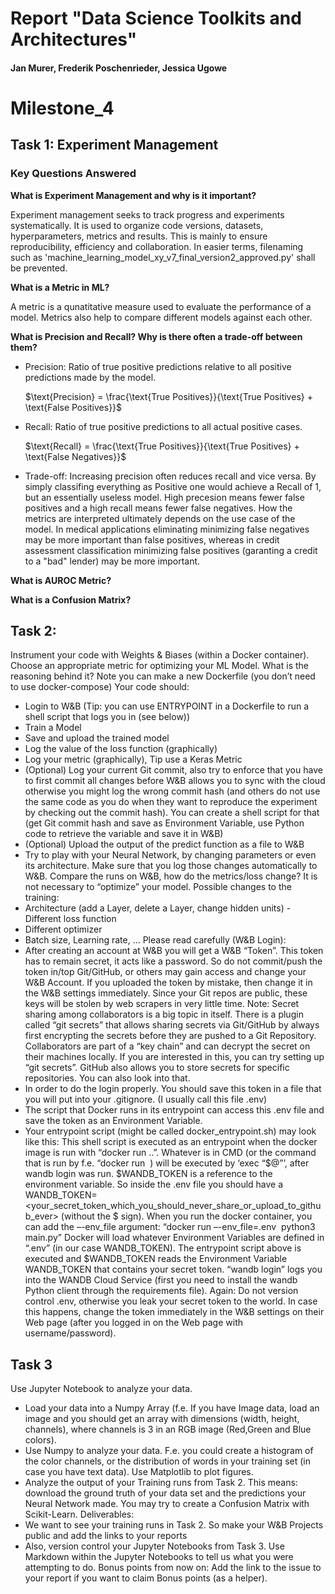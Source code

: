 # Report "Data Science Toolkits and Architectures"
#### Jan Murer, Frederik Poschenrieder, Jessica Ugowe 


# Milestone_4

## Task 1: Experiment Management

### Key Questions Answered

**What is Experiment Management and why is it important?**

Experiment management seeks to track progress and experiments systematically. It is used to organize code versions, datasets, hyperparameters, metrics and results. This is mainly to ensure reproducibility, efficiency and collaboration. In easier terms, filenaming such as 'machine_learning_model_xy_v7_final_version2_approved.py' shall be prevented.

**What is a Metric in ML?**

A metric is a qunatitative measure used to evaluate the performance of a model. Metrics also help to compare different models against each other.

**What is Precision and Recall? Why is there often a trade-off between them?**

- Precision: Ratio of true positive predictions relative to all positive predictions made by the model.

    $\text{Precision} = \frac{\text{True Positives}}{\text{True Positives} + \text{False Positives}}$

- Recall: Ratio of true positive predictions to all actual positive cases.

    $\text{Recall} = \frac{\text{True Positives}}{\text{True Positives} + \text{False Negatives}}$

- Trade-off: Increasing precision often reduces recall and vice versa. By simply classifing everything as Positive one would achieve a Recall of 1, but an essentially useless model. High precesion means fewer false positives and a high recall means fewer false negatives. How the metrics are interpreted ultimately depends on the use case of the model. In medical applications eliminating minimizing false negatives may be more important than false positives, whereas in credit assessment classification minimizing false positives (garanting a credit to a "bad" lender) may be more important.

**What is AUROC Metric?**


**What is a Confusion Matrix?**


## Task 2: 
Instrument your code with Weights & Biases (within a Docker container). Choose an appropriate metric for optimizing your ML Model. What is the reasoning behind it?
Note you can make a new Dockerfile (you don’t need to use docker-compose)
Your code should:
- Login to W&B (Tip: you can use ENTRYPOINT in a Dockerfile to run a shell script that logs you in (see below))
- Train a Model
- Save and upload the trained model
- Log the value of the loss function (graphically)
- Log your metric (graphically), Tip use a Keras Metric
- (Optional) Log your current Git commit, also try to enforce that you have to first commit all changes before W&B allows you to sync with the cloud otherwise you might log the wrong commit hash (and others do not use the same code as you do when they want to reproduce the experiment by checking out the commit hash). You can create a shell script for that (get Git commit hash and save as Environment Variable, use Python code to retrieve the variable and save it in W&B)
- (Optional) Upload the output of the predict function as a file to W&B
- Try to play with your Neural Network, by changing parameters or even its architecture. Make sure that you log those changes automatically to W&B. Compare the runs on W&B, how do the metrics/loss change? It is not necessary to “optimize” your model. Possible changes to the training:
- Architecture (add a Layer, delete a Layer, change hidden units) - Different loss function
- Different optimizer
- Batch size, Learning rate, ...
Please read carefully (W&B Login):
- After creating an account at W&B you will get a W&B “Token”. This token has to remain secret, it acts like a password. So do not commit/push the token in/top Git/GitHub, or others may gain access and change your W&B Account. If you uploaded the token by mistake, then change it in the W&B settings immediately. Since your Git repos are public, these keys will be stolen by web scrapers in very little time.
Note: Secret sharing among collaborators is a big topic in itself. There is a plugin called “git secrets” that allows sharing secrets via Git/GitHub by always first encrypting the secrets before they are pushed to a Git Repository. Collaborators are part of a “key chain” and can decrypt the secret on their machines locally. If you are interested in this, you can try setting up “git secrets”. GitHub also allows you to store secrets for specific repositories. You can also look into that.
- In order to do the login properly. You should save this token in a file that you will put into your .gitignore. (I usually call this file .env)
- The script that Docker runs in its entrypoint can access this .env file and save the token as an Environment Variable.
- Your entrypoint script (might be called docker_entrypoint.sh) may look like this:
This shell script is executed as an entrypoint when the docker image is run with “docker run ..”. Whatever is in CMD (or the command that is run by f.e. “docker run <image> <command>) will be executed by ‘exec “$@”’, after wandb login was run. $WANDB_TOKEN is a reference to the environment variable. So inside the .env file you should have a WANDB_TOKEN=<your_secret_token_which_you_should_never_share_or_upload_to_github_ever> (without the $ sign).
When you run the docker container, you can add the –-env_file argument: “docker run –-env_file=.env <image> python3 main.py”
Docker will load whatever Environment Variables are defined in “.env” (in our case WANDB_TOKEN). The entrypoint script above is executed and $WANDB_TOKEN reads the Environment Variable WANDB_TOKEN that contains your secret token. “wandb login” logs you into the WANDB Cloud Service (first you need to install the wandb Python client through the requirements file).
Again: Do not version control .env, otherwise you leak your secret token to the world. In case this happens, change the token immediately in the W&B settings on their Web page (after you logged in on the Web page with username/password).
 
## Task 3
Use Jupyter Notebook to analyze your data.
- Load your data into a Numpy Array (f.e. If you have Image data, load an image and you should get an array with dimensions (width, height, channels), where channels is 3 in an RGB image (Red,Green and Blue colors).
- Use Numpy to analyze your data. F.e. you could create a histogram of the color channels, or the distribution of words in your training set (in case you have text data). Use Matplotlib to plot figures.
- Analyze the output of your Training runs from Task 2. This means:
download the ground truth of your data set and the predictions your Neural Network made. You may try to create a Confusion Matrix with Scikit-Learn.
Deliverables:
- We want to see your training runs in Task 2. So make your W&B Projects public and add the links to your reports
- Also, version control your Jupyter Notebooks from Task 3. Use Markdown within the Jupyter Notebooks to tell us what you were attempting to do.
Bonus points from now on:
Add the link to the issue to your report if you want to claim Bonus points (as a helper).